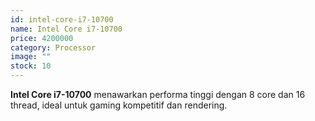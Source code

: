 ```yaml
---
id: intel-core-i7-10700
name: Intel Core i7-10700
price: 4200000
category: Processor
image: ""
stock: 10
---
```


**Intel Core i7-10700** menawarkan performa tinggi dengan 8 core dan 16 thread, ideal untuk gaming kompetitif dan rendering.
